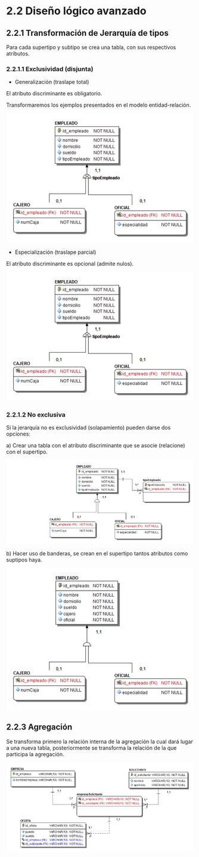 # 2.2 Diseño lógico avanzado

## 2.2.1 Transformación de Jerarquía de tipos

Para cada supertipo y subtipo se crea una tabla, con sus respectivos atributos.

### 2.2.1.1 Exclusividad (disjunta)

* Generalización (traslape total)

El atributo discriminante es obligatorio.

Transformaremos los ejemplos presentados en el modelo entidad-relación.

<p align="center">
<img src="img/generalizacion-exclusiva.jpg"></p>

* Especialización (traslape parcial)

El atributo discriminante es opcional  (admite nulos).

<p align="center">
  <img src="img/especializacion-exclusiva.jpg"></p>

### 2.2.1.2  No exclusiva

Si la jerarquía no es exclusividad (solapamiento) pueden darse dos opciones:

a) Crear una tabla con el atributo discriminante que se asocie (relacione) con el
supertipo.

<p align="center">
<img src="img/generalizacion-no-exclusiva.jpg"></p>

b) Hacer uso de banderas, se crean en el supertipo tantos atributos como suptipos haya.

<p align="center">
<img src="img/generalizacion-no-exclusiva-2op.jpg"></p>

## 2.2.3 Agregación

Se transforma primero la relación interna de la agregación la cual dará lugar a una
nueva tabla, posteriormente se transforma la relación de la que participa la agregación.

<p align="center">
<img src="img/agregacion.jpg"></p>